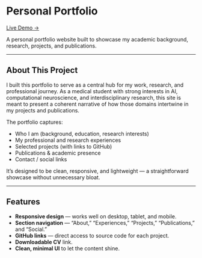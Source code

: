 # Personal Portfolio

[Live Demo →](https://msadeghfallahi.github.io/portfolio/)

A personal portfolio website built to showcase my academic background, research, projects, and publications.

---
## About This Project

I built this portfolio to serve as a central hub for my work, research, and professional journey. As a medical student with strong interests in AI, computational neuroscience, and interdisciplinary research, this site is meant to present a coherent narrative of how those domains intertwine in my projects and publications.

The portfolio captures:

* Who I am (background, education, research interests)
* My professional and research experiences
* Selected projects (with links to GitHub)
* Publications & academic presence
* Contact / social links

It’s designed to be clean, responsive, and lightweight — a straightforward showcase without unnecessary bloat.

---

## Features

* **Responsive design** — works well on desktop, tablet, and mobile.
* **Section navigation** — “About,” “Experiences,” “Projects,” “Publications,” and “Social.”
* **GitHub links** — direct access to source code for each project.
* **Downloadable CV** link.
* **Clean, minimal UI** to let the content shine.
